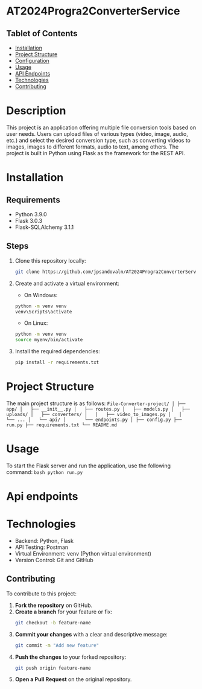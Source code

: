 # AT2024Progra2ConverterService

## Tablet of Contents
- [Installation](#installation)
- [Project Structure](#project-structure)
- [Configuration](#configuration)
- [Usage](#usage)
- [API Endpoints](#api-endpoints)
- [Technologies](#technologies)
- [Contributing](#contributing)

# Description

This project is an application offering multiple file conversion tools based on user needs. Users can upload files of various types (video, image, audio, etc.) and select the desired conversion type, such as converting videos to images, images to different formats, audio to text, among others. The project is built in Python using Flask as the framework for the REST API.

# Installation

## Requirements
- Python 3.9.0
- Flask 3.0.3
- Flask-SQLAlchemy 3.1.1

## Steps
1. Clone this repository locally:
   ```bash
   git clone https://github.com/jpsandovaln/AT2024Progra2ConverterService.git
   ```

2. Create and activate a virtual environment:
    * On Windows:
    ```bash
    python -m venv venv
    venv\Scripts\activate
    ```
   * On Linux:
    ```bash
    python -m venv venv
    source myenv/bin/activate
    ```

3. Install the required dependencies:
    ```bash
    pip install -r requirements.txt
    ```

# Project Structure
The main project structure is as follows:
    ```
    File-Converter-project/
    │
    ├── app/
    │   ├── __init__.py
    │   ├── routes.py
    │   ├── models.py
    │   ├── uploads/
    │   ├── converters/
    │   │   ├── video_to_images.py
    │   │   └── ...
    │   └── api/
    │       └── endpoints.py
    │
    ├── config.py
    ├── run.py
    ├── requirements.txt
    └── README.md
    ```

# Usage
To start the Flask server and run the application, use the following command:
    ```bash
    python run.py
    ```

# Api endpoints

# Technologies
- Backend: Python, Flask
- API Testing: Postman
- Virtual Environment: venv (Python virtual environment)
- Version Control: Git and GitHub

## Contributing

To contribute to this project:

1. **Fork the repository** on GitHub.
2. **Create a branch** for your feature or fix:
    ```bash
    git checkout -b feature-name
    ```
3. **Commit your changes** with a clear and descriptive message:
    ```bash
    git commit -m "Add new feature"
    ```
4. **Push the changes** to your forked repository:
    ```bash
    git push origin feature-name
    ```
5. **Open a Pull Request** on the original repository.